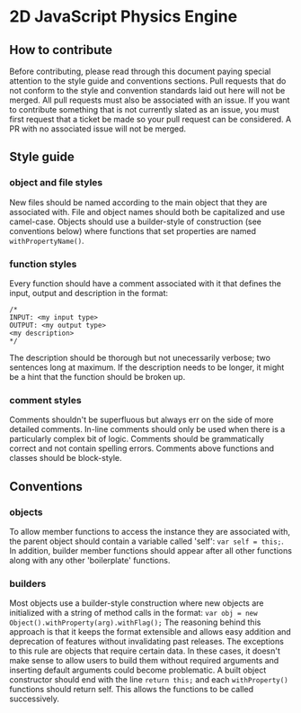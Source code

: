 # 2D JavaScript Physics Engine

## How to contribute

Before contributing, please read through this document paying special attention to the style guide and conventions 
sections. Pull requests that do not conform to the style and convention standards laid out here will not be merged. 
All pull requests must also be associated with an issue. If you want to contribute something that is not currently 
slated as an issue, you must first request that a ticket be made so your pull request can be considered. A PR with 
no associated issue will not be merged.

## Style guide

### object and file styles
New files should be named according to the main object that they are associated with. File and object names should both 
be capitalized and use camel-case. Objects should use a builder-style of construction (see conventions below) where functions 
that set properties are named `withPropertyName()`.

### function styles
Every function should have a comment associated with it that defines the input, output and description in the format:
```
/*
INPUT: <my input type>
OUTPUT: <my output type>
<my description>
*/
```
The description should be thorough but not unecessarily verbose; two sentences long at maximum. If the description needs 
to be longer, it might be a hint that the function should be broken up.

### comment styles
Comments shouldn't be superfluous but always err on the side of more detailed comments. In-line comments should only be 
used when there is a particularly complex bit of logic. Comments should be grammatically correct and not contain spelling errors. 
Comments above functions and classes should be block-style.

## Conventions

### objects
To allow member functions to access the instance they are associated with, the parent object should contain 
a variable called 'self': `var self = this;`. In addition, builder member functions should appear after all other 
functions along with any other 'boilerplate' functions.

### builders
Most objects use a builder-style construction where new objects are initialized with a string of method calls 
in the format: `var obj = new Object().withProperty(arg).withFlag();` The reasoning behind this approach is 
that it keeps the format extensible and allows easy addition and deprecation of features without invalidating past 
releases. The exceptions to this rule are objects that require certain data. In these cases, it doesn't make sense 
to allow users to build them without required arguments and inserting default arguments could become problematic. 
A built object constructor should end with the line `return this;` and each `withProperty()` functions should 
return self. This allows the functions to be called successively.